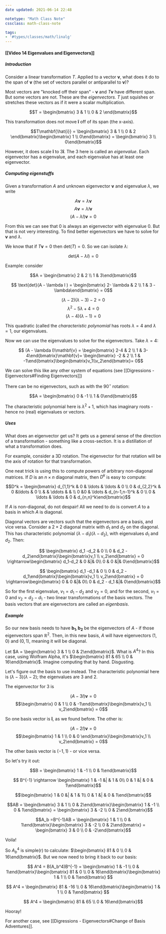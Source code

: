 ```yaml
---
date updated: 2021-06-14 22:48

notetype: "Math Class Note"
cssclass: math-class-note

tags: 
- '#types/classes/math/linalg'
---
```


#### [[Video 14 Eigenvalues and Eigenvectors]]

##### Introduction

Consider a linear transformation $T$. Applied to a vector $\mathbf{v}$, what does it do to the span of $\mathbf{v}$ (the set of vectors parallel or antiparallel to $\mathbf{v}$)?

Most vectors are "knocked off their span" - $\mathbf{v}$ and $T\mathbf{v}$ have different span. But some vectors are not. These are the _eigenvectors._ $T$ just squishes or stretches these vectors as if it were a scalar multiplication. 

$$T = \begin{bmatrix} 3 & 1 \\ 0 & 2 \end{bmatrix}$$

This transformation does not move $\mathbf{\hat{i}}$ off of its span (the x-axis).

$$T\mathbf{\hat{i}} = \begin{bmatrix} 3 & 1 \\ 0 & 2 \end{bmatrix}\begin{bmatrix} 1 \\ 0\end{bmatrix} = \begin{bmatrix} 3 \\ 0\end{bmatrix}$$

However, it does scale $\mathbf{\hat{i}}$ to $3\mathbf{\hat{i}}$.  The $3$ here is called an _eigenvalue_. Each eigenvector has a eigenvalue, and each eigenvalue has at least one eigenvector.

##### Computing eigenstuffs

Given a transformation $A$ and unknown eigenvector $\mathbf{v}$ and eigenvalue $\lambda$, we write

$$ A\mathbf{v} = \lambda \mathbf{v}$$
$$ A\mathbf{v} = \lambda I \mathbf{v}$$
$$ (A - \lambda I)\mathbf{v} = 0$$

From this we can see that 0 is always an eigenvector with eigenvalue 0. But that is not very interesting. To find better eigenvectors we have to solve for $\mathbf{v}$ and $\lambda$. 

We know that if $T\mathbf{v} = 0$ then det$(T) = 0$. So we can isolate $\lambda$: 

$$ \text{det}(A - \lambda I) = 0$$

Example: consider

$$A = \begin{bmatrix} 2 & 2 \\ 1 & 3\end{bmatrix}$$

$$ \text{det}(A - \lambda I ) = \begin{bmatrix} 2- \lambda & 2 \\ 1 & 3 - \lambda\end{bmatrix} = 0$$

$$ (\lambda-2)(\lambda-3) - 2 = 0$$
$$ \lambda^2 -5\lambda + 4 = 0$$
$$ (\lambda-4)(\lambda-1) = 0$$

This quadratic (called the _characteristic polynomial_ has roots $\lambda = 4$ and $\lambda = 1$, our eigenvalues. 

Now we can use the eigenvalues to solve for the eigenvectors. Take $\lambda = 4$:

$$ (A - \lambda I)\mathbf{v} = \begin{bmatrix} 2-4 & 2 \\ 1 & 3-4\end{bmatrix}\mathbf{v}= \begin{bmatrix} -2 & 2 \\ 1 & -1\end{bmatrix}\begin{bmatrix}v_1\\v_2\end{bmatrix}= 0$$

We can solve this like any other system of equations (see [[Digressions - Eigenvectors#Finding Eigenvectors]])

There can be no eigenvectors, such as with the 90$^\circ$ rotation: 

$$A = \begin{bmatrix} 0 & -1 \\ 1 & 0\end{bmatrix}$$

The characteristic polynomial here is $\lambda^2 + 1$, which has imaginary roots - hence no (real) eigenvalues or vectors. 


##### Uses

What does an eigenvector get us? It gets us a general sense of the direction of a transformation - something like a cross-section. It is a distillation of what a transformation does. 

For example, consider a 3D rotation. The eigenvector for that rotation will be the axis of rotation for that transformation. 

One neat trick is using this to compute powers of arbitrary non-diagonal matrices. If $D$ is an $n \times n$ diagonal matrix, then $D^k$ is easy to compute: 

$$D^k = \begin{bmatrix} d_{1,1}^k & 0 & \ldots & \ldots & 0 \\
0 & d_{2,2}^k & 0 &\ldots & 0 \\
& & \ddots & & \\
0 &0 & \ldots & d_{n-1,n-1}^k & 0 \\
0 & \ldots & \ldots & 0 & d_{n,n}^k\end{bmatrix}$$

If $A$ is non-diagonal, do not despair! All we need to do is convert $A$ to a basis in which $A$ is diagonal. 

Diagonal vectors are vectors such that the eigenvectors are a basis, and vice versa. Consider a $2\times 2$  diagonal matrix with $d_1$ and $d_2$ on the diagonal. This has characteristic polynomial $(\lambda-d_1)(\lambda - d_2)$, with eigenvalues $d_1$ and $d_2$. Then:

$$ \begin{bmatrix} d_1 -d_2 & 0 \\ 0 & d_2 - d_2\end{bmatrix}\begin{bmatrix}v_1 \\ v_2\end{bmatrix} = 0 \rightarrow\begin{bmatrix} d_1-d_2 & 0 &|& 0\\ 0 & 0 &|& 0\end{bmatrix}$$

$$ \begin{bmatrix} d_1 -d_1 & 0 \\ 0 & d_2 - d_1\end{bmatrix}\begin{bmatrix}v_1 \\ v_2\end{bmatrix} = 0 \rightarrow\begin{bmatrix} 0 & 0 &|& 0\\ 0 & d_2 - d_1 &|& 0\end{bmatrix}$$


So for the first eigenvalue, $v_1 = d_1 - d_2$ and $v_2=0$, and for the second,  $v_1 = 0$ and $v_2 = d_2-d_1$ - two linear transformations of the basis vectors. The basis vectors that are eigenvectors are called an _eigenbasis_.

##### Example

So our new basis needs to have $\mathbf{b_1}, \mathbf{b_2}$ be the eigenvectors of $A$ - if those eigenvectors span $\mathbb{R}^2$. Then, in this new basis, $A$ will have eigenvectors $(1,0)$ and $(0,1)$, meaning it will be diagonal. 


Let $A = \begin{bmatrix} 3 & 1 \\ 0 & 2\end{bmatrix}$. What is $A^4$? In this case, using Wolfram Alpha, it's $\begin{bmatrix} 81 & 65 \\ 0 & 16\end{bmatrix}$. Imagine computing that by hand. Disgusting. 

Let's figure out the basis to use instead. The characteristic polynomial here is $(\lambda-3)(\lambda-2)$; the eigenvalues are $3$ and $2$. 
 
 The eigenvector for $3$ is 
 
 $$(A - 3 I)\mathbf{v} = 0$$
  $$\begin{bmatrix} 0 & 1 \\ 0 & -1\end{bmatrix}\begin{bmatrix}v_1 \\ v_2\end{bmatrix} = 0$$
  
  So one basis vector is $\mathbf{\hat{i}}$, as we found before. The other is:
  
  
 $$(A - 2 I)\mathbf{v} = 0$$
  $$\begin{bmatrix} 1 & 1 \\ 0 & 0 \end{bmatrix}\begin{bmatrix}v_1 \\ v_2\end{bmatrix} = 0$$
  
  The other basis vector is $(-1,1)$ - or vice versa. 
  
  So let's try it out:
  
  $$B =  \begin{bmatrix} 1 & -1 \\ 0 & 1\end{bmatrix}$$
  
  $$ B^{-1} \rightarrow \begin{bmatrix} 1 & -1 &| & 1 & 0\\ 0 & 1 &| & 0 & 1\end{bmatrix}$$
  
  $$\begin{bmatrix} 1 & 0 &| & 1 & 1\\ 0 & 1 &| & 0 & 1\end{bmatrix}$$
  
  $$AB =  \begin{bmatrix} 3 & 1 \\ 0 & 2\end{bmatrix}\begin{bmatrix} 1 & -1 \\ 0 & 1\end{bmatrix} = \begin{bmatrix} 3 & -2 \\ 0 & 2\end{bmatrix}$$
  
  $$A_b =B^{-1}AB = \begin{bmatrix} 1 & 1 \\ 0 & 1\end{bmatrix}\begin{bmatrix} 3 & -2 \\ 0 & 2\end{bmatrix} = \begin{bmatrix} 3 & 0 \\ 0 & -2\end{bmatrix}$$
  
  Voila!
  
  So  $A_b^4$ is simple(r) to calculate: $\begin{bmatrix} 81 & 0 \\ 0 & 16\end{bmatrix}$. But we now need to bring it back to our basis:
  
  
 $$ A^4 = B(A_b^4)B^{-1} = \begin{bmatrix} 1 & -1 \\ 0 & 1\end{bmatrix}\begin{bmatrix} 81 & 0 \\ 0 & 16\end{bmatrix}\begin{bmatrix} 1 & 1 \\ 0 & 1\end{bmatrix} $$
 
 
 $$ A^4  = \begin{bmatrix} 81 & -16 \\ 0 & 16\end{bmatrix}\begin{bmatrix} 1 & 1 \\ 0 & 1\end{bmatrix} $$
 
  $$ A^4  = \begin{bmatrix} 81 & 65 \\ 0 & 16\end{bmatrix}$$
  
  Hooray!
  
  For another case, see [[Digressions - Eigenvectors#Change of Basis Adventures]].